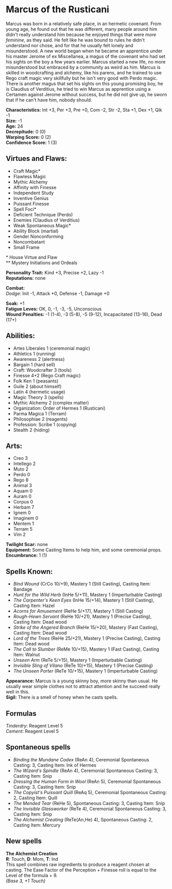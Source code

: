 # Marcus of the Rusticani

Marcus was born in a relatively safe place, in an hermetic covenant. From young age, he found out that he was different, many people around him didn't really understand him because he enjoyed things that were *more feminine*, as they said. He felt like he was bound to rules he didn't understand nor chose, and for that he usually felt lonely and misunderstood. A new world began when he became an apprentice under his master Jerome of ex Miscellanea, a magus of the covenant who had set his sights on the boy a few years earlier. Marcus started a new life, no more misunderstood but embraced by a community as weird as him. Marcus is skilled in woodcrafting and alchemy, like his parens, and he trained to use Rego craft magic very skillfully but he isn't very good with Perdo magic. There is another magus that set his sights on this young promising boy, he is Claudius of Verditius, he tried to win Marcus as apprentice using a Certamen against Jerome without success, but he did not give up, he sworn that if he can't have him, nobody should.

**Characteristics:** Int +3, Per +3, Pre +0, Com -2, Str -2, Sta +1, Dex +1, Qik -1  
**Size:** -1  
**Age:** 24  
**Decrepitude:** 0 (0)  
**Warping Score:** 0 (2)  
**Confidence Score:** 1 (3)

## Virtues and Flaws:

- Craft Magic*
- Flawless Magic
- Mythic Alchemy
- Affinity with Finesse
- Independent Study
- Inventive Genius
- Puissant Finesse
- Spell Foci*
- Deficient Technique (Perdo)
- Enemies (Claudius of Verditius)
- Weak Spontaneous Magic*
- Ability Block (martial)
- Gender Nonconforming
- Noncombatant
- Small Frame

\* House Virtue and Flaw  
** Mystery Initiations and Ordeals

**Personality Trait:** Kind +3, Precise +2, Lazy -1  
**Reputations:** none

**Combat:**  
*Dodge*: Init -1, Attack +0, Defense -1, Damage +0                                                                                                    

**Soak:** +1  
**Fatigue Leves:** OK, 0, -1, -3, -5, Unconscious  
**Wound Penalties:** -1 (1-4), -3 (5-8), -5 (9-12), Incapacitated (13-16), Dead (17+)

## Abilities:

+ Artes Liberales 1 (ceremonial magic)
+ Athletics 1 (running)
+ Awareness 2 (alertness)
+ Bargain 1 (hard sell)
+ Craft: Woodcrafter 3 (tools)
+ Finesse 4+2 (Rego Craft magic)
+ Folk Ken 1 (peasants)
+ Guile 2 (about himself)
+ Latin 4 (hermetic usage)
+ Magic Theory 3 (spells)
+ Mythic Alchemy 2 (complex matter)
+ Organization: Order of Hermes 1 (Rusticani)
+ Parma Magica 1 (Terram)
+ Philosophiae 2 (reagents)
+ Profession: Scribe 1 (copying)
+ Stealth 2 (hiding)

## Arts:

+ Creo 3
+ Intellego 2
+ Muto 2
+ Perdo 0
+ Rego 8
+ Animal 3
+ Aquam 0
+ Auram 0
+ Corpus 0
+ Herbam 7
+ Ignem 0
+ Imaginem 0
+ Mentem 1
+ Terram 5
+ Vim 2

**Twilight Scar:** none  
**Equipment:** Some Casting Items to help him, and some ceremonial props.  
**Encumbrance:** 1 (1)

## Spells Known:

+ *Bind Wound* (CrCo 10/+9), Mastery 1 (Still Casting), Casting Item: Bandage
+ *Hunt for the Wild Herb* (InHe 5/+11), Mastery 1 (Imperturbable Casting)
+ *The Carpenter's Keen Eyes* (InHe 15/+14), Mastery 1 (Still Casting), Casting Item: Hazel
+ *Acorns for Amusement* (ReHe 5/+17), Mastery 1 (Still Casting)
+ *Rough-Hewn Servant* (ReHe 10/+21), Mastery 1 (Precise Casting), Casting Item: Dead wood
+ *Strike of the Angered Branch* (ReHe 15/+20), Mastery (Fast Casting), Casting Item: Dead wood
+ *Lord of the Trees* (ReHe 25/+21), Mastery 1 (Precise Casting), Casting Item: Dead wood
+ *The Call to Slumber* (ReMe 10/+15), Mastery 1 (Fast Casting), Casting Item: Walnut
+ *Unseen Arm* (ReTe 5/+15), Mastery 1 (Imperturbable Casting)
+ *Invisible Sling of Vilano* (ReTe 10/+15), Mastery 1 (Precise Casting)
+ *The Unseen Porter* (ReTe 10/+15), Mastery 1 (Imperturbable Casting)

**Appearance:** Marcus is a young skinny boy, more skinny than usual. He usually wear simple clothes not to attract attention and he succeed really well in this.  
**Sigil:** There is a smell of honey when he casts spells.

## Formulas

*Tinderdry*: Reagent Level 5  
*Cement*: Reagent Level 5  

## Spontaneous spells
+ *Binding the Mundane Codex* (ReAn 4), Ceremonial Spontaneous Casting: 3, Casting Item: Ink of Hermes
+ *The Wizard's Spindle* (ReAn 4), Ceremonial Spontaneous Casting: 3, Casting Item: Snip
+ *Dressing the Human Form in Wool* (ReAn 5), Ceremonial Spontaneous Casting: 3, Casting Item: Snip
+ *The Copyist's Puissant Quill* (ReAq 5), Ceremonial Spontaneous Casting: 2, Casting Item: Quill
+ *The Mended Tear* (ReHe 5), Spontaneous Casting: 3, Casting Item: Snip
+ *The Invisible Glassworker* (ReTe 4), Ceremonial Spontaneous Casting: 3, Casting Item: Snip
+ *The Alchemist Creating* (ReTe(An,He) 4), Spontaneous Casting: 2, Casting Item: Mercury

## New spells

**The Alchemist Creation**  
**R**: Touch, **D**: Mom, **T**: Ind  
This spell combines raw ingredients to produce a reagent chosen at casting. The Ease Factor of the Perception + Finesse roll is equal to the Level of the formula + 9.  
*(Base 3, +1 Touch)*
